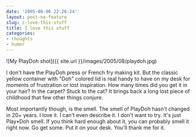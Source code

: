 ```yaml
---
date: '2005-08-06 22:26:24'
layout: post-no-feature
slug: i-love-this-stuff
title: I love this stuff
categories:
- thoughts
- humor
---
```


![My PlayDoh shot]({{ site.url }}/images/2005/08/playdoh.jpg)

I don't have the PlayDoh press or French fry making kit. But the classic yellow container with "Doh" colored lid is real handy to have on my desk for moments of frustration or lost inspiration. How many times did you get it in your hair? In the carpet? Stuck to the cat? It brings back a long lost piece of childhood that few other things conjure.

Most importantly though, is the smell. The smell of PlayDoh hasn't changed in 20+ years. I love it. I can't even describe it. I don't want to try. It's just Play•Doh smell. If you think hard enough about it, you can probably smell it right now. Go get some. Put it on your desk. You'll thank me for it.